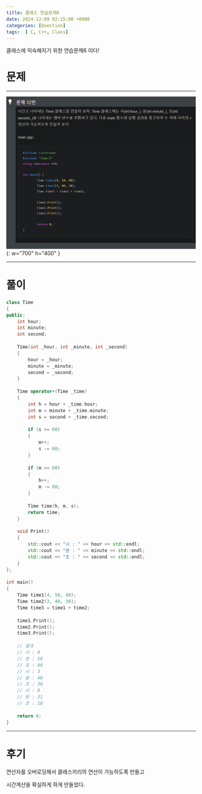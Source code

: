 ```yaml
---
title: 클래스 연습문제6
date: 2024-12-09 02:15:00 +0900
categories: [Question]  
tags:  [ C, C++, Class]
---
```


클래스에 익숙해지기 위한 연습문제6 이다!

# 문제   
---------------------------------------

![Desktop View](/assets/img/class5.png){: w="700" h="400" }

---------------------------------------

# 풀이

```c++
class Time
{
public:
    int hour;
    int minute;
    int second;
    
    Time(int _hour, int _minute, int _second)
    {
        hour = _hour;
        minute = _minute;
        second = _second;
    }
    
    Time operator+(Time _time)
    {
        int h = hour + _time.hour;
        int m = minute + _time.minute;
        int s = second + _time.second;
        
        if (s >= 60)
        {
            m++;
            s -= 60;
        }
        
        if (m >= 60)
        {
            h++;
            m -= 60;
        }
        
        Time time(h, m, s);       
        return time;
    }

    void Print()
    {
        std::cout << "시 : " << hour << std::endl;
        std::cout << "분 : " << minute << std::endl;
        std::cout << "초 : " << second << std::endl;
    }
};

int main()
{
    Time time1(4, 50, 40);
    Time time2(3, 40, 30);
    Time time3 = time1 + time2;
    
    time1.Print();
    time2.Print();
    time3.Print();
    
    // 결과
    // 시 : 4
    // 분 : 50
    // 초 : 40
    // 시 : 3
    // 분 : 40
    // 초 : 30
    // 시 : 8
    // 분 : 31
    // 초 : 10

    return 0;
}
```
---------------------------------------

# 후기

연산자를 오버로딩해서 클래스끼리의 연산이 가능하도록 만들고

시간계산을 확실하게 하게 만들었다.


